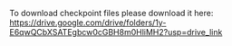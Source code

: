 To download checkpoint files please download it here: https://drive.google.com/drive/folders/1y-E6qwQCbXSATEgbcw0cGBH8m0HliMH2?usp=drive_link

